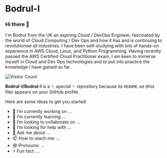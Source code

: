 # Bodrul-I

### Hi there 👋

I'm Bodrul from the UK an aspiring Cloud / DevOps Engineer, fascinated by the world of Cloud Computing / Dev Ops and how it has and is continuing to revolutionise all industries. I have been self-studying with lots of hands-on experience in AWS Cloud, Linux, and Python Programming. Having recently passed the AWS Certified Cloud Practitioner exam, I am keen to immerse myself in Cloud and Dev Ops technologies and to put into practice the knowledge I have gained so far.  

![Visitor Count](https://profile-counter.glitch.me/{Bodrul-I}/count.svg)


**Bodrul-I/Bodrul-I** is a ✨ _special_ ✨ repository because its `README.md` (this file) appears on your GitHub profile.

Here are some ideas to get you started:

- 🔭 I’m currently working on ...
- 🌱 I’m currently learning ...
- 👯 I’m looking to collaborate on ...
- 🤔 I’m looking for help with ...
- 💬 Ask me about ...
- 📫 How to reach me: ...
- 😄 Pronouns: ...
- ⚡ Fun fact: ...

